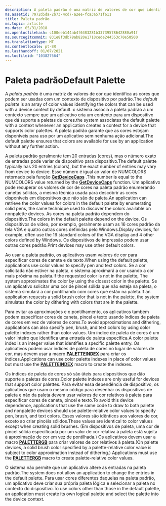 ```yaml
---
description: A paleta padrão é uma matriz de valores de cor que identifica as cores que podem ser usadas com um contexto de dispositivo por padrão.
ms.assetid: 7972d5da-2b73-4cd7-a2ee-fca3a571f611
title: Paleta padrão
ms.topic: article
ms.date: 05/31/2018
ms.openlocfilehash: c100eeb144ab4f6483281b33739578642880a91f
ms.sourcegitcommit: 831e8f3db78ab820e1710cede244553c70e50500
ms.translationtype: MT
ms.contentlocale: pt-BR
ms.lasthandoff: 01/07/2021
ms.locfileid: "103827664"
---
```

# <a name="default-palette"></a><span data-ttu-id="0f5f6-103">Paleta padrão</span><span class="sxs-lookup"><span data-stu-id="0f5f6-103">Default Palette</span></span>

<span data-ttu-id="0f5f6-104">A *paleta padrão* é uma matriz de valores de cor que identifica as cores que podem ser usadas com um contexto de dispositivo por padrão.</span><span class="sxs-lookup"><span data-stu-id="0f5f6-104">The *default palette* is an array of color values identifying the colors that can be used with a device context by default.</span></span> <span data-ttu-id="0f5f6-105">o sistema associa a paleta padrão a um contexto sempre que um aplicativo cria um contexto para um dispositivo que dá suporte a paletas de cores.</span><span class="sxs-lookup"><span data-stu-id="0f5f6-105">the system associates the default palette with a context whenever an application creates a context for a device that supports color palettes.</span></span> <span data-ttu-id="0f5f6-106">A paleta padrão garante que as cores estejam disponíveis para uso por um aplicativo sem nenhuma ação adicional.</span><span class="sxs-lookup"><span data-stu-id="0f5f6-106">The default palette ensures that colors are available for use by an application without any further action.</span></span>

<span data-ttu-id="0f5f6-107">A paleta padrão geralmente tem 20 entradas (cores), mas o número exato de entradas pode variar de dispositivo para dispositivo.</span><span class="sxs-lookup"><span data-stu-id="0f5f6-107">The default palette typically has 20 entries (colors), but the exact number of entries may vary from device to device.</span></span> <span data-ttu-id="0f5f6-108">Esse número é igual ao valor de NUMCOLORS retornado pela função [**GetDeviceCaps**](/windows/desktop/api/Wingdi/nf-wingdi-getdevicecaps) .</span><span class="sxs-lookup"><span data-stu-id="0f5f6-108">This number is equal to the NUMCOLORS value returned by the [**GetDeviceCaps**](/windows/desktop/api/Wingdi/nf-wingdi-getdevicecaps) function.</span></span> <span data-ttu-id="0f5f6-109">Um aplicativo pode recuperar os valores de cor de cores na paleta padrão enumerando canetas sólidas, a mesma técnica usada para descobrir as cores disponíveis em dispositivos que não são de paleta.</span><span class="sxs-lookup"><span data-stu-id="0f5f6-109">An application can retrieve the color values for colors in the default palette by enumerating solid pens, the same technique used to discover the colors available on nonpalette devices.</span></span> <span data-ttu-id="0f5f6-110">As cores na paleta padrão dependem do dispositivo.</span><span class="sxs-lookup"><span data-stu-id="0f5f6-110">The colors in the default palette depend on the device.</span></span> <span data-ttu-id="0f5f6-111">Os dispositivos de vídeo, por exemplo, geralmente usam as 16 cores padrão da tela VGA e quatro outras cores definidas pelo Windows.</span><span class="sxs-lookup"><span data-stu-id="0f5f6-111">Display devices, for example, often use the 16 standard colors of the VGA display and 4 other colors defined by Windows.</span></span> <span data-ttu-id="0f5f6-112">Os dispositivos de impressão podem usar outras cores padrão.</span><span class="sxs-lookup"><span data-stu-id="0f5f6-112">Print devices may use other default colors.</span></span>

<span data-ttu-id="0f5f6-113">Ao usar a paleta padrão, os aplicativos usam valores de cor para especificar cores de caneta e de texto.</span><span class="sxs-lookup"><span data-stu-id="0f5f6-113">When using the default palette, applications use color values to specify pen and text colors.</span></span> <span data-ttu-id="0f5f6-114">Se a cor solicitada não estiver na paleta, o sistema aproximará a cor usando a cor mais próxima na paleta.</span><span class="sxs-lookup"><span data-stu-id="0f5f6-114">If the requested color is not in the palette, The system approximates the color by using the closest color in the palette.</span></span> <span data-ttu-id="0f5f6-115">Se um aplicativo solicitar uma cor de pincel sólida que não esteja na paleta, o sistema simulará a cor pontilhando com cores que estão na paleta.</span><span class="sxs-lookup"><span data-stu-id="0f5f6-115">If an application requests a solid brush color that is not in the palette, the system simulates the color by dithering with colors that are in the palette.</span></span>

<span data-ttu-id="0f5f6-116">Para evitar as aproximações e o pontilhamento, os aplicativos também podem especificar cores de caneta, pincel e texto usando índices de paleta de cores em vez de valores de cores.</span><span class="sxs-lookup"><span data-stu-id="0f5f6-116">To avoid approximations and dithering, applications can also specify pen, brush, and text colors by using color palette indexes rather than color values.</span></span> <span data-ttu-id="0f5f6-117">Um índice de paleta de cores é um valor inteiro que identifica uma entrada de paleta específica.</span><span class="sxs-lookup"><span data-stu-id="0f5f6-117">A color palette index is an integer value that identifies a specific palette entry.</span></span> <span data-ttu-id="0f5f6-118">Os aplicativos podem usar índices de paleta de cores no lugar de valores de cor, mas devem usar a macro [**PALETTEINDEX**](/windows/desktop/api/Wingdi/nf-wingdi-paletteindex) para criar os índices.</span><span class="sxs-lookup"><span data-stu-id="0f5f6-118">Applications can use color palette indexes in place of color values but must use the [**PALETTEINDEX**](/windows/desktop/api/Wingdi/nf-wingdi-paletteindex) macro to create the indexes.</span></span>

<span data-ttu-id="0f5f6-119">Os índices de paleta de cores só são úteis para dispositivos que dão suporte a paletas de cores.</span><span class="sxs-lookup"><span data-stu-id="0f5f6-119">Color palette indexes are only useful for devices that support color palettes.</span></span> <span data-ttu-id="0f5f6-120">Para evitar essa dependência de dispositivo, os aplicativos que usam o mesmo código para desenhar os dispositivos de paleta e não da paleta devem usar valores de cor relativos à paleta para especificar cores de caneta, pincel e texto.</span><span class="sxs-lookup"><span data-stu-id="0f5f6-120">To avoid this device dependence, applications that use the same code to draw to both palette and nonpalette devices should use palette-relative color values to specify pen, brush, and text colors.</span></span> <span data-ttu-id="0f5f6-121">Esses valores são idênticos aos valores de cor, exceto ao criar pincéis sólidos.</span><span class="sxs-lookup"><span data-stu-id="0f5f6-121">These values are identical to color values except when creating solid brushes.</span></span> <span data-ttu-id="0f5f6-122">(Em dispositivos de paleta, uma cor de pincel sólida especificada por um valor de cor relativa à paleta está sujeita à aproximação de cor em vez de pontilhada.) Os aplicativos devem usar a macro [**PALETTERGB**](/windows/desktop/api/Wingdi/nf-wingdi-palettergb) para criar valores de cor relativos à paleta.</span><span class="sxs-lookup"><span data-stu-id="0f5f6-122">(On palette devices, a solid brush color specified by a palette-relative color value is subject to color approximation instead of dithering.) Applications must use the [**PALETTERGB**](/windows/desktop/api/Wingdi/nf-wingdi-palettergb) macro to create palette-relative color values.</span></span>

<span data-ttu-id="0f5f6-123">O sistema não permite que um aplicativo altere as entradas na paleta padrão.</span><span class="sxs-lookup"><span data-stu-id="0f5f6-123">The system does not allow an application to change the entries in the default palette.</span></span> <span data-ttu-id="0f5f6-124">Para usar cores diferentes daquelas na paleta padrão, um aplicativo deve criar sua própria paleta lógica e selecionar a paleta no contexto do dispositivo.</span><span class="sxs-lookup"><span data-stu-id="0f5f6-124">To use colors other than those in the default palette, an application must create its own logical palette and select the palette into the device context.</span></span>

 

 



